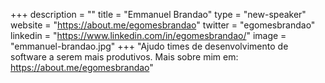 +++
description = ""
title = "Emmanuel Brandao"
type = "new-speaker"
website = "https://about.me/egomesbrandao"
twitter = "egomesbrandao"
linkedin = "https://www.linkedin.com/in/egomesbrandao/"
image = "emmanuel-brandao.jpg"
+++
"Ajudo times de desenvolvimento de software a serem mais produtivos. Mais sobre mim em: https://about.me/egomesbrandao"
